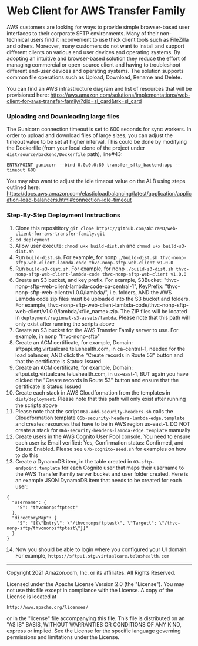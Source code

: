 # Web Client for AWS Transfer Family
AWS customers are looking for ways to provide simple browser-based user interfaces to their corporate SFTP environments. Many of their non-technical users find it inconvenient to use thick client tools such as FileZilla and others. Moreover, many customers do not want to install and support different clients on various end user devices and operating systems. By adopting an intuitive and browser-based solution they reduce the effort of managing commercial or open-source client and having to troubleshoot different end-user devices and operating systems. 
The solution supports common file operations such as Upload, Download, Rename and Delete.

You can find an AWS infrastructure diagram and list of resources that will be provisioned here: https://aws.amazon.com/solutions/implementations/web-client-for-aws-transfer-family/?did=sl_card&trk=sl_card


### Uploading and Downloading large files
The Gunicorn connection timeout is set to 600 seconds for sync workers. In order to upload and download files of large sizes, you can adjust the timeout value to be set at higher interval. This could be done by modifying the Dockerfile (from your local clone of the project under `dist/source/backend/Dockerfile` path), line#43:

````
ENTRYPOINT gunicorn --bind 0.0.0.0:80 transfer_sftp_backend:app --timeout 600
````

You may also want to adjust the idle timeout value on the ALB using steps outlined here: https://docs.aws.amazon.com/elasticloadbalancing/latest/application/application-load-balancers.html#connection-idle-timeout


### Step-By-Step Deployment Instructions
1. Clone this reposititory  `git clone https://github.com/AkiraMD/web-client-for-aws-transfer-family.git`
2. `cd deployment`
3. Allow user execute: `chmod u+x build-dist.sh` and `chmod u+x build-s3-dist.sh`
4. Run `build-dist.sh`. For example, for nonp `./build-dist.sh thvc-nonp-sftp-web-client-lambda-code thvc-nonp-sftp-web-client v1.0.0`
5. Run `build-s3-dist.sh`. For example, for nonp `./build-s3-dist.sh thvc-nonp-sftp-web-client-lambda-code thvc-nonp-sftp-web-client v1.0.0`
6. Create an S3 bucket, and key prefix. For example, S3Bucket: "thvc-nonp-sftp-web-client-lambda-code-ca-central-1", KeyPrefix: "thvc-nonp-sftp-web-client/v1.0.0/lambda/", i.e. folders, AND the AWS Lambda code zip files must be uploaded into the S3 bucket and folders. For example, thvc-nonp-sftp-web-client-lambda-code/thvc-nonp-sftp-web-client/v1.0.0/lambda/<file_name>.zip. The ZIP files will be located in `deployment/regional-s3-assets/lambda`. Please note that this path will only exist after running the scripts above
7. Create an S3 bucket for the AWS Transfer Family server to use. For example, in nonp "thvc-nonp-sftp"
8. Create an ACM certificate, for example, Domain: sftpapi.stg.virtualcare.telushealth.com, in ca-central-1, needed for the load balancer, AND click the "Create records in Route 53" button and that the certificate is Status: Issued
9. Create an ACM certificate, for example, Domain: sftpui.stg.virtualcare.telushealth.com, in us-east-1, BUT again you have clicked the "Create records in Route 53" button and ensure that the certificate is Status: Issued
10. Create each stack in AWS Cloudformation from the templates in `dist/deployment`. Please note that this path will only exist after running the scripts above
11. Please note that the script `06a-add-security-headers.sh` calls the Cloudformation template `06b-security-headers-lambda-edge.template` and creates resources that have to be in AWS region us-east-1. DO NOT create a stack for `06b-security-headers-lambda-edge.template` manually
12. Create users in the AWS Cognito User Pool console. You need to ensure each user is: Email verified: Yes, Confirmation status: Confirmed, and Status: Enabled. Please see `07b-cognito-seed.sh` for examples on how to do this
13. Create a DynamoDB item, in the table created in `03-sftp-endpoint.template` for each Cognito user that maps their username to the AWS Transfer Family server bucket and user folder created. Here is an example JSON DynamoDB item that needs to be created for each user:

```
{
  "username": {
    "S": "thvcnonpsftptest"
  },
  "directoryMap": {
    "S": "[{\"Entry\": \"/thvcnonpsftptest\", \"Target\": \"/thvc-nonp-sftp/thvcnonpsftptest\"}]"
  }
}
```

14. Now you should be able to login where you configured your UI domain. For example, `https://sftpui.stg.virtualcare.telushealth.com`

***

Copyright 2021 Amazon.com, Inc. or its affiliates. All Rights Reserved.

Licensed under the Apache License Version 2.0 (the "License"). You may not use this file except in compliance with the 
License. A copy of the License is located at

    http://www.apache.org/licenses/

or in the "license" file accompanying this file. This file is distributed on an "AS IS" BASIS, WITHOUT WARRANTIES OR 
CONDITIONS OF ANY KIND, express or implied. See the License for the specific language governing permissions and 
limitations under the License.
